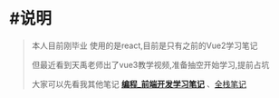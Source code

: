 # #说明

> 本人目前刚毕业 使用的是react,目前是只有之前的Vue2学习笔记
>
> 但最近看到天禹老师出了vue3教学视频,准备抽空开始学习,提前占坑
>
> 大家可以先看我其他笔记 **[编程_前端开发学习笔记](https://gitee.com/hongjilin/hongs-study-notes/tree/master/编程_前端开发学习笔记)** 、[全栈笔记](https://gitee.com/hongjilin/hongs-study-notes/tree/master)

